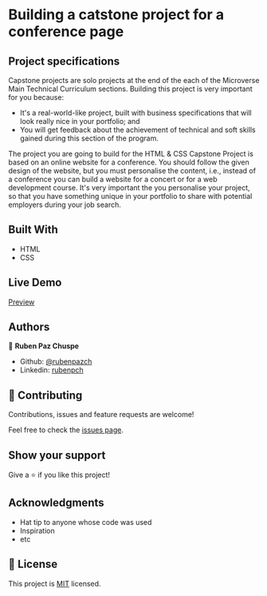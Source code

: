 # Building a catstone project for a conference page

## Project specifications

Capstone projects are solo projects at the end of the each of the Microverse Main Technical Curriculum sections. Building this project is very important for you because:

+ It's a real-world-like project, built with business specifications that will look really nice in your portfolio; and
+ You will get feedback about the achievement of technical and soft skills gained during this section of the program.

The project you are going to build for the HTML & CSS Capstone Project is based on an online website for a conference. You should follow the given design of the website, but you must personalise the content, i.e., instead of a conference you can build a website for a concert or for a web development course. It's very important the you personalise your project, so that you have something unique in your portfolio to share with potential employers during your job search.

## Built With

- HTML
- CSS

## Live Demo

[Preview](https://heuristic-wiles-1caea6.netlify.com/)


## Authors

👤 **Ruben Paz Chuspe**

- Github: [@rubenpazch](https://github.com/rubenpazch)
- Linkedin: [rubenpch](https://www.linkedin.com/in/rubenpch/)

## 🤝 Contributing

Contributions, issues and feature requests are welcome!

Feel free to check the [issues page](issues/).

## Show your support

Give a ⭐️ if you like this project!

## Acknowledgments

- Hat tip to anyone whose code was used
- Inspiration
- etc

## 📝 License

This project is [MIT](lic.url) licensed.
